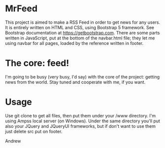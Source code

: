 # MrFeed

This project is aimed to make a RSS Feed in order to get news for any users.
It is entirely written on HTML and CSS, using Bootstrap 5 framework. See Bootstrap documentation at https://getbootstrap.com.
There are some parts written in JavaScript, put at the bottom of the navbar.html file; they let me using navbar for all pages, loaded by the reference written in footer.

# The core: feed!

I'm going to be busy (very busy, I'd say) with the core of the project: getting news from the world.
Stay tuned and cooperate with me, if you want.

# Usage

Use git clone to get all files, then put them under your /www directory. I'm using Ampss local server (on Windows).
Under the same directory you'll put also your JQuery and JQueryUI frameworks, but if don't want to use them just delete src put on footer.

Andrew
